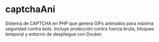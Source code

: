 # captchaAni
Sistema de CAPTCHA en PHP que genera GIFs animados para máxima seguridad contra bots. Incluye protección contra fuerza bruta, bloqueo temporal y entorno de despliegue con Docker.
